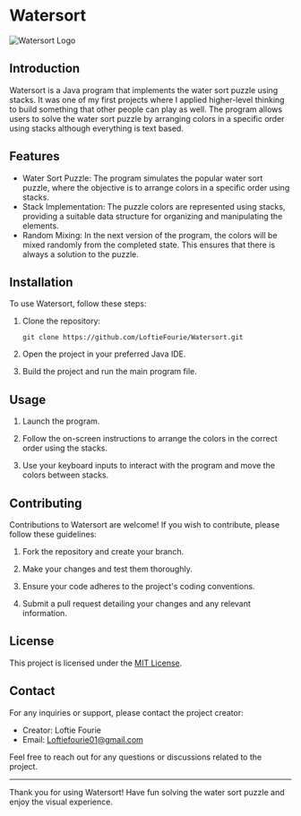 # Watersort

![Watersort Logo](/path/to/logo.png)

## Introduction

Watersort is a Java program that implements the water sort puzzle using stacks. It was one of my first projects where I applied higher-level thinking to build something that other people can play as well. The program allows users to solve the water sort puzzle by arranging colors in a specific order using stacks although everything is text based.

## Features

- Water Sort Puzzle: The program simulates the popular water sort puzzle, where the objective is to arrange colors in a specific order using stacks.
- Stack Implementation: The puzzle colors are represented using stacks, providing a suitable data structure for organizing and manipulating the elements.
- Random Mixing: In the next version of the program, the colors will be mixed randomly from the completed state. This ensures that there is always a solution to the puzzle.

## Installation

To use Watersort, follow these steps:

1. Clone the repository:

   ```
   git clone https://github.com/LoftieFourie/Watersort.git
   ```

2. Open the project in your preferred Java IDE.

3. Build the project and run the main program file.

## Usage

1. Launch the program.

2. Follow the on-screen instructions to arrange the colors in the correct order using the stacks.

3. Use your keyboard inputs to interact with the program and move the colors between stacks.


## Contributing

Contributions to Watersort are welcome! If you wish to contribute, please follow these guidelines:

1. Fork the repository and create your branch.

2. Make your changes and test them thoroughly.

3. Ensure your code adheres to the project's coding conventions.

4. Submit a pull request detailing your changes and any relevant information.

## License

This project is licensed under the [MIT License](LICENSE).

## Contact

For any inquiries or support, please contact the project creator:

- Creator: Loftie Fourie
- Email: Loftiefourie01@gmail.com

Feel free to reach out for any questions or discussions related to the project.

---

Thank you for using Watersort! Have fun solving the water sort puzzle and enjoy the visual experience.
